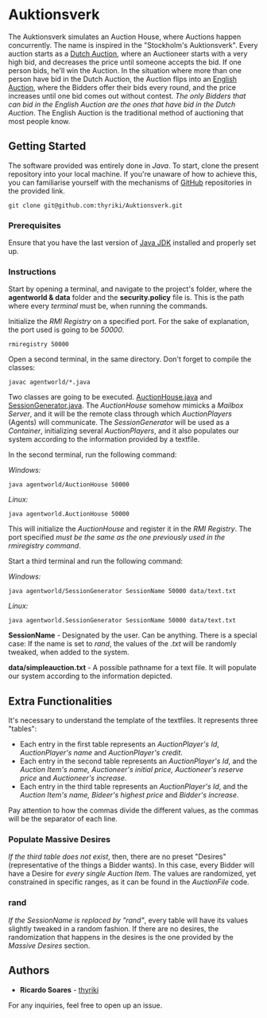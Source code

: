 # Auktionsverk

The Auktionsverk simulates an Auction House, where Auctions happen concurrently. The name is inspired in the "Stockholm's Auktionsverk". Every auction starts as a [Dutch Auction](https://en.wikipedia.org/wiki/Dutch_auction), where an Auctioneer starts with a very high bid, and decreases the price until someone accepts the bid. If one person bids, he'll win the Auction. In the situation where more than one person have bid in the Dutch Auction, the Auction flips into an [English Auction](https://en.wikipedia.org/wiki/English_auction), where the Bidders offer their bids every round, and the price increases until one bid comes out without contest. *The only Bidders that can bid in the English Auction are the ones that have bid in the Dutch Auction*. The English Auction is the traditional method of auctioning that most people know.

## Getting Started

The software provided was entirely done in *Java*. To start, clone the present repository into your local machine. If you're unaware of how to achieve this, you can familiarise yourself with the mechanisms of [GitHub](https://help.github.com/articles/set-up-git) repositories in the provided link.

```
git clone git@github.com:thyriki/Auktionsverk.git
```

### Prerequisites
Ensure that you have the last version of [Java JDK](http://www.oracle.com/technetwork/java/javase/downloads/index.html) installed and properly set up.

### Instructions

Start by opening a terminal, and navigate to the project's folder, where the **agentworld & data** folder and the **security.policy** file is. This is the path where every *terminal* must be, when running the commands.

Initialize the *RMI Registry* on a specified port. For the sake of explanation, the port used is going to be *50000*.

```
rmiregistry 50000
```

Open a second terminal, in the same directory. Don't forget to compile the classes:

```
javac agentworld/*.java
```

Two classes are going to be executed. [AuctionHouse.java](https://github.com/thyriki/Auktionsverk/blob/master/agentworld/AuctionHouse.java) and [SessionGenerator.java](https://github.com/thyriki/Auktionsverk/blob/master/agentworld/SessionGenerator.java). The *AuctionHouse* somehow mimicks a *Mailbox Server*, and it will be the remote class through which *AuctionPlayers* (Agents) will communicate. The *SessionGenerator* will be used as a *Container*, initializing several *AuctionPlayers*, and it also populates our system according to the information provided by a textfile.

In the second terminal, run the following command:

*Windows:*
```
java agentworld/AuctionHouse 50000
```
*Linux:*
```
java agentworld.AuctionHouse 50000
```

This will initialize the *AuctionHouse* and register it in the *RMI Registry*. The port specified *must be the same as the one previously used in the rmiregistry command*.

Start a third terminal and run the following command:

*Windows:*
```
java agentworld/SessionGenerator SessionName 50000 data/text.txt
```
*Linux:*
```
java agentworld.SessionGenerator SessionName 50000 data/text.txt
```

**SessionName** - Designated by the user. Can be anything. There is a special case: If the name is set to *rand*, the values of the *.txt* will be randomly tweaked, when added to the system.

**data/simpleauction.txt** - A possible pathname for a text file. It will populate our system according to the information depicted. 


## Extra Functionalities

It's necessary to understand the template of the textfiles. It represents three "tables":

* Each entry in the first table represents an *AuctionPlayer's Id*, *AuctionPlayer's name* and *AuctionPlayer's credit*.
* Each entry in the second table represents an *AuctionPlayer's Id*, and the *Auction Item's name, Auctioneer's initial price, Auctioneer's reserve price* and *Auctioneer's increase*. 
* Each entry in the third table represents an *AuctionPlayer's Id*, and the *Auction Item's name, Bideer's highest price* and *Bidder's increase*.

Pay attention to how the commas divide the different values, as the commas will be the separator of each line.

### Populate Massive Desires

*If the third table does not exist*, then, there are no preset "Desires" (representative of the things a Bidder wants). In this case, every Bidder will have a Desire for *every single Auction Item*. The values are randomized, yet constrained in specific ranges, as it can be found in the *AuctionFile* code.

### rand

*If the SessionName is replaced by "rand"*, every table will have its values slightly tweaked in a random fashion. If there are no desires, the randomization that happens in the desires is the one provided by the *Massive Desires* section.

## Authors

* **Ricardo Soares** - [thyriki](https://github.com/thyriki)

For any inquiries, feel free to open up an issue.
